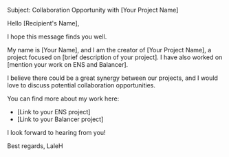 Subject: Collaboration Opportunity with [Your Project Name]

Hello [Recipient's Name],

I hope this message finds you well.

My name is [Your Name], and I am the creator of [Your Project Name], a project focused on [brief description of your project]. I have also worked on [mention your work on ENS and Balancer].

I believe there could be a great synergy between our projects, and I would love to discuss potential collaboration opportunities.

You can find more about my work here:
- [Link to your ENS project]
- [Link to your Balancer project]

I look forward to hearing from you!

Best regards,  LaleH
